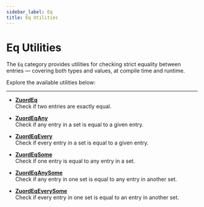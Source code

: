 ```yaml
---
sidebar_label: Eq
title: Eq Utilities
---
```


# Eq Utilities

The `Eq` category provides utilities for checking strict equality between entries — covering both types and values, at compile time and runtime.

Explore the available utilities below:

---

- **[ZuordEq](./zuord-eq.md)**  
  Check if two entries are exactly equal.

- **[ZuordEqAny](./zuord-eq-any.md)**  
  Check if any entry in a set is equal to a given entry.

- **[ZuordEqEvery](./zuord-eq-every.md)**  
  Check if every entry in a set is equal to a given entry.

- **[ZuordEqSome](./zuord-eq-some.md)**  
  Check if one entry is equal to any entry in a set.

- **[ZuordEqAnySome](./zuord-eq-any-some.md)**  
  Check if any entry in one set is equal to any entry in another set.

- **[ZuordEqEverySome](./zuord-eq-every-some.md)**  
  Check if every entry in one set is equal to an entry in another set.
